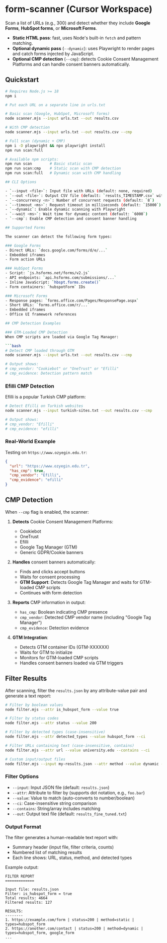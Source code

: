 # form-scanner (Cursor Workspace)

Scan a list of URLs (e.g., 300) and detect whether they include **Google Forms**, **HubSpot forms**, or **Microsoft Forms**.

- **Static HTML pass**: fast, uses Node's built-in `fetch` and pattern matching.
- **Optional dynamic pass** (`--dynamic`): uses Playwright to render pages and catch forms injected by JavaScript.
- **Optional CMP detection** (`--cmp`): detects Cookie Consent Management Platforms and can handle consent banners automatically.

## Quickstart

```bash
# Requires Node.js >= 18
npm i

# Put each URL on a separate line in urls.txt

# Basic scan (Google, HubSpot, Microsoft forms)
node scanner.mjs --input urls.txt --out results.csv

# With CMP detection
node scanner.mjs --input urls.txt --out results.csv --cmp

# Full scan (dynamic + CMP)
npm i -D playwright && npx playwright install
npm run scan:full

# Available npm scripts:
npm run scan        # Basic static scan
npm run scan:cmp    # Static scan with CMP detection
npm run scan:full   # Dynamic scan with CMP handling

## CLI Options

- `--input <file>`: Input file with URLs (default: none, required)
- `--out <file>`: Output CSV file (default: `results_TIMESTAMP.csv` with timestamp)
- `--concurrency <n>`: Number of concurrent requests (default: `8`)
- `--timeout <ms>`: Request timeout in milliseconds (default: `15000`)
- `--dynamic`: Enable dynamic scanning with Playwright
- `--wait <ms>`: Wait time for dynamic content (default: `6000`)
- `--cmp`: Enable CMP detection and consent banner handling

## Supported Forms

The scanner can detect the following form types:

### Google Forms
- Direct URLs: `docs.google.com/forms/d/e/...`
- Embedded iframes
- Form action URLs

### HubSpot Forms
- Script: `js.hsforms.net/forms/v2.js`
- API endpoints: `api.hsforms.com/submissions/...`
- Inline JavaScript: `hbspt.forms.create()`
- Form containers: `hubspotForm` IDs

### Microsoft Forms
- Response pages: `forms.office.com/Pages/ResponsePage.aspx`
- Short URLs: `forms.office.com/r/...`
- Embedded iframes
- Office UI framework references

## CMP Detection Examples

### GTM-Loaded CMP Detection
When CMP scripts are loaded via Google Tag Manager:

```bash
# Detect CMP loaded through GTM
node scanner.mjs --input urls.txt --out results.csv --cmp

# Output shows:
# cmp_vendor: "Cookiebot" or "OneTrust" or "Efilli"
# cmp_evidence: Detection pattern match
```

### Efilli CMP Detection
Efilli is a popular Turkish CMP platform:

```bash
# Detect Efilli on Turkish websites
node scanner.mjs --input turkish-sites.txt --out results.csv --cmp

# Output shows:
# cmp_vendor: "Efilli"
# cmp_evidence: "efilli"
```

### Real-World Example
Testing on `https://www.ozyegin.edu.tr`:

```json
{
  "url": "https://www.ozyegin.edu.tr",
  "has_cmp": true,
  "cmp_vendor": "Efilli",
  "cmp_evidence": "efilli"
}
```

## CMP Detection

When `--cmp` flag is enabled, the scanner:

1. **Detects** Cookie Consent Management Platforms:
   - Cookiebot
   - OneTrust
   - Efilli
   - Google Tag Manager (GTM)
   - Generic GDPR/Cookie banners

2. **Handles** consent banners automatically:
   - Finds and clicks accept buttons
   - Waits for consent processing
   - **GTM Support**: Detects Google Tag Manager and waits for GTM-loaded CMP scripts
   - Continues with form detection

3. **Reports** CMP information in output:
   - `has_cmp`: Boolean indicating CMP presence
   - `cmp_vendor`: Detected CMP vendor name (including "Google Tag Manager")
   - `cmp_evidence`: Detection evidence

4. **GTM Integration**:
   - Detects GTM container IDs (GTM-XXXXXX)
   - Waits for GTM to initialize
   - Monitors for GTM-loaded CMP scripts
   - Handles consent banners loaded via GTM triggers

## Filter Results

After scanning, filter the `results.json` by any attribute-value pair and generate a text report:

```bash
# Filter by boolean values
node filter.mjs --attr is_hubspot_form --value true

# Filter by status codes
node filter.mjs --attr status --value 200

# Filter by detected types (case-insensitive)
node filter.mjs --attr detected_types --value hubspot_form --ci

# Filter URLs containing text (case-insensitive, contains)
node filter.mjs --attr url --value university.edu --contains --ci

# Custom input/output files
node filter.mjs --input my-results.json --attr method --value dynamic --out custom-report.txt
```

### Filter Options

- `--input`: Input JSON file (default: `results.json`)
- `--attr`: Attribute to filter by (supports dot notation, e.g., `foo.bar`)
- `--value`: Value to match (auto-converts to number/boolean)
- `--ci`: Case-insensitive string comparison
- `--contains`: String/array includes matching
- `--out`: Output text file (default: `results_fine_tuned.txt`)

### Output Format

The filter generates a human-readable text report with:
- Summary header (input file, filter criteria, counts)
- Numbered list of matching results
- Each line shows: URL, status, method, and detected types

Example output:
```
FILTER REPORT
=============

Input file: results.json
Filter: is_hubspot_form = true
Total results: 4664
Filtered results: 127

RESULTS:
--------
1. https://example.com/form | status=200 | method=static | types=hubspot_form
2. https://another.com/contact | status=200 | method=dynamic | types=hubspot_form, google_form
...
```
